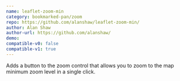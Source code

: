 ```yaml
---
name: leaflet-zoom-min
category: bookmarked-pan/zoom
repo: https://github.com/alanshaw/leaflet-zoom-min/
author: Alan Shaw
author-url: https://github.com/alanshaw/
demo: 
compatible-v0: false
compatible-v1: true
---
```


Adds a button to the zoom control that allows you to zoom to the map minimum zoom level in a single click.
